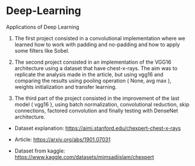 # Deep-Learning
Applications of Deep Learning

1. The first project consisted in a convolutional implementation where we learned how to work with padding and no-padding and how to apply some filters like Sobel.

2. The second project consisted in an implementation of the VGG16 architecture using a dataset that have chest-x-rays. The aim was to replicate the analysis made in the article, but using vgg16 and comparing the results using pooling operation ( None, avg max ), weights initialization and transfer learning.

3. The third part of the project consisted in the improvement of the last model ( vgg16 ), using batch normalization, convolutional reduction, skip connections, factored convolution and finally testing with DenseNet architecture.

- Dataset explanation: https://aimi.stanford.edu/chexpert-chest-x-rays

- Article: https://arxiv.org/abs/1901.07031

- Dataset from kaggle: https://www.kaggle.com/datasets/mimsadiislam/chexpert


